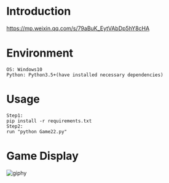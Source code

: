# Introduction
https://mp.weixin.qq.com/s/79aBuK_EytVAbDp5hY8cHA

# Environment
```
OS: Windows10
Python: Python3.5+(have installed necessary dependencies)
```

# Usage
```
Step1:
pip install -r requirements.txt
Step2:
run "python Game22.py"
```

# Game Display
![giphy](demonstration/running.gif)